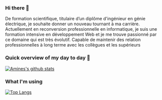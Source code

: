 ### Hi there 👋
De formation scientifique, titulaire d’un diplôme d'ingénieur en génie électrique, je souhaite donner un
nouveau tournant à ma carrière. Actuellement en reconversion professionnelle en informatique, je suis
une formation intensive en développement Web et je me trouve passionné par ce domaine qui est très
évolutif. Capable de maintenir des relation professionnelles à long terme avec les collègues et les
supérieurs
<!--
**amine784/amine784** is a ✨ _special_ ✨ repository because its `README.md` (this file) appears on your GitHub profile.

Here are some ideas to get you started:

- 🔭 I’m currently working on ...
- 🌱 I’m currently learning ...
- 👯 I’m looking to collaborate on ...
- 🤔 I’m looking for help with ...
- 💬 Ask me about ...
- 📫 How to reach me: ...
- 😄 Pronouns: ...
- ⚡ Fun fact: ...
-->



### Quick overview of my day to day :art:

[![Amines's github stats](https://github-readme-stats.vercel.app/api?username=amine784&show_icons=true)](https://github.com/amine784)

### What I'm using

[![Top Langs](https://github-readme-stats.vercel.app/api/top-langs/?username=amine784&layout=compact)](https://github.com/amine784)
